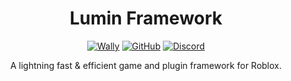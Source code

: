 <div align="center">

# Lumin Framework
[![Wally](https://gist.githubusercontent.com/2jammers/fb0ec771a9fe1c5f7674872a784a0fa8/raw/50c2114d7c3971d15d14972d72a9eb346c35af9e/Wally.svg)](https://wally.run/package/lumin/framework)
[![GitHub](https://gist.githubusercontent.com/2jammers/fb0ec771a9fe1c5f7674872a784a0fa8/raw/50c2114d7c3971d15d14972d72a9eb346c35af9e/GitHubRelease.svg)](https://github.com/lumin-dev/LuminFramework/releases/latest)
[![Discord](https://gist.githubusercontent.com/2jammers/fb0ec771a9fe1c5f7674872a784a0fa8/raw/50c2114d7c3971d15d14972d72a9eb346c35af9e/Discord.svg)](https://lumin-dev.github.io/link/discord)

A lightning fast & efficient game and plugin framework for Roblox.

</div>

